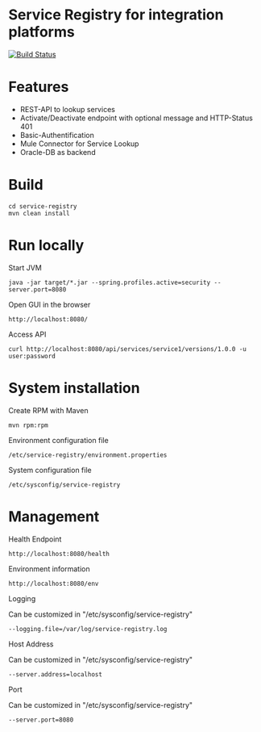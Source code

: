Service Registry for integration platforms
================================================

[![Build Status](https://travis-ci.org/denschu/service-registry.png?branch=master)](https://travis-ci.org/denschu/service-registry)

# Features

* REST-API to lookup services
* Activate/Deactivate endpoint with optional message and HTTP-Status 401
* Basic-Authentification
* Mule Connector for Service Lookup
* Oracle-DB as backend

# Build

	cd service-registry
	mvn clean install

# Run locally

Start JVM

	java -jar target/*.jar --spring.profiles.active=security --server.port=8080

Open GUI in the browser
	
	http://localhost:8080/
	
Access API

	curl http://localhost:8080/api/services/service1/versions/1.0.0 -u user:password
	
# System installation 

Create RPM with Maven

	mvn rpm:rpm

Environment configuration file

	/etc/service-registry/environment.properties
	
System configuration file

	/etc/sysconfig/service-registry
	
# Management

Health Endpoint
	
	http://localhost:8080/health
	
Environment information

	http://localhost:8080/env
	
Logging

Can be customized in "/etc/sysconfig/service-registry"

	--logging.file=/var/log/service-registry.log
		
Host Address

Can be customized in "/etc/sysconfig/service-registry"

	--server.address=localhost

Port

Can be customized in "/etc/sysconfig/service-registry"

	--server.port=8080
